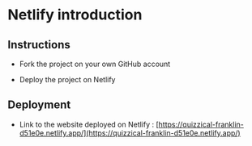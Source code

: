 # Netlify introduction

## Instructions

* Fork the project on your own GitHub account

* Deploy the project on Netlify

## Deployment

* Link to the website deployed on Netlify : [https://quizzical-franklin-d51e0e.netlify.app/](https://quizzical-franklin-d51e0e.netlify.app/)
